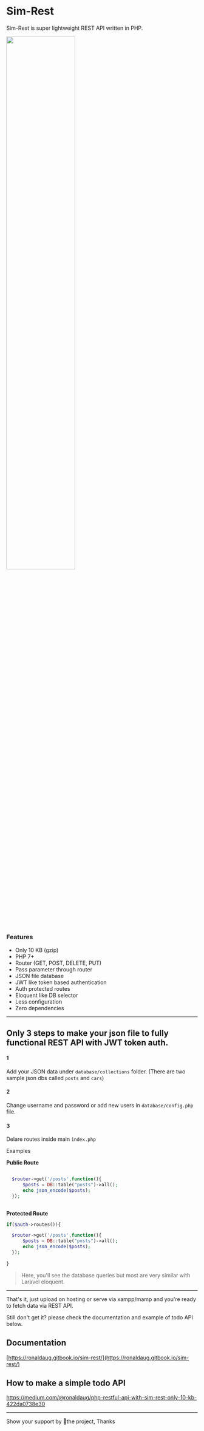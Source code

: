 # Sim-Rest 
Sim-Rest is super lightweight REST API written in PHP.

<img src="https://user-images.githubusercontent.com/33022876/78574189-a8534380-784f-11ea-9712-47241dbf40d7.png" width="60%">

### Features
- Only 10 KB (gzip)
- PHP 7+
- Router (GET, POST, DELETE, PUT)
- Pass parameter through router
- JSON file database
- JWT like token based authentication
- Auth protected routes
- Eloquent like DB selector
- Less configuration
- Zero dependencies

---------

## Only 3 steps to make your json file to fully functional REST API with JWT token auth.

#### 1 
Add your JSON data under `database/collections` folder. (There are two sample json dbs called `posts` and `cars`)

#### 2
Change username and password or add new users in `database/config.php` file. 

#### 3
Delare routes inside main `index.php`

Examples

**Public Route**
```php

  $router->get('/posts',function(){
      $posts = DB::table("posts")->all();
      echo json_encode($posts);
  });
  
```

**Protected Route**
```php
if($auth->routes()){

  $router->get('/posts',function(){
      $posts = DB::table("posts")->all();
      echo json_encode($posts);
  });
  
}
```

> Here, you'll see the database queries but most are very similar with Laravel eloquent.

------- 

That's it, just upload on hosting or serve via xampp/mamp and you're ready to fetch data via REST API.

Still don't get it? please check the documentation and example of todo API below.

## Documentation
[https://ronaldaug.gitbook.io/sim-rest/](https://ronaldaug.gitbook.io/sim-rest/)

## How to make a simple todo API
https://medium.com/@ronaldaug/php-restful-api-with-sim-rest-only-10-kb-422da0738e30

--------

Show your support by 🌟the project, Thanks
